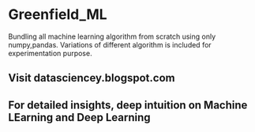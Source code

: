 # Greenfield_ML
Bundling all machine learning algorithm from scratch using only numpy,pandas. Variations of different algorithm is included for experimentation purpose.

## Visit datasciencey.blogspot.com
## For detailed insights, deep intuition on Machine LEarning and Deep Learning

